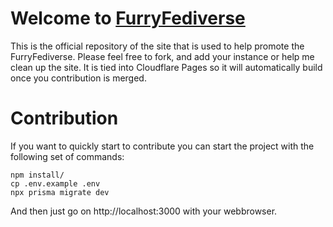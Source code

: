 # Welcome to [FurryFediverse](https://furryfediverse.org)

This is the official repository of the site that is used to help promote the FurryFediverse.
Please feel free to fork, and add your instance or help me clean up the site.
It is tied into Cloudflare Pages so it will automatically build once you contribution is merged.

# Contribution

If you want to quickly start to contribute you can start the project with the
following set of commands:

```
npm install/
cp .env.example .env
npx prisma migrate dev
```

And then just go on http://localhost:3000 with your webbrowser.
